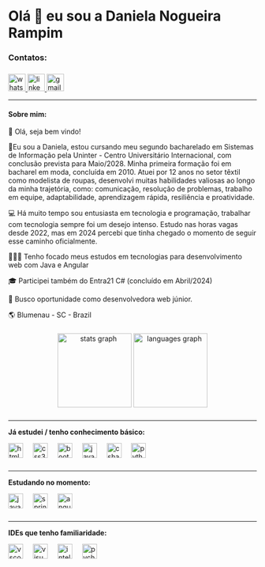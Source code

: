# Olá 👋 eu sou a Daniela Nogueira Rampim

###

### Contatos:

###

<div align="left">
    <a href="https://contate.me/daninogueira" target= "_blank">
        <img src="https://img.shields.io/static/v1?message=Whatsapp&logo=whatsapp&label=&color=25D366&logoColor=white&labelColor=&style=for-the-badge" height="35" alt="whatsapp logo"  />
    </a>
    <a href="https://www.linkedin.com/in/daniela-nogueira-rampim" target="_blank">
        <img src="https://img.shields.io/static/v1?message=LinkedIn&logo=linkedin&label=&color=0077B5&logoColor=white&labelColor=&style=for-the-badge" height="35" alt="linkedin logo"  />
    </a>
    <a href = "mailto:daninogueira.dev@gmail.com">
        <img src="https://img.shields.io/static/v1?message=Gmail&logo=gmail&label=&color=D14836&logoColor=white&labelColor=&style=for-the-badge" height="35" alt="gmail logo"  />
    </a>
</div>

---


#### Sobre mim:

👋 Olá, seja bem vindo! 

🧵Eu sou a Daniela, estou cursando meu segundo bacharelado em Sistemas de Informação pela Uninter - Centro Universitário Internacional, com conclusão prevista para Maio/2028. Minha primeira formação foi em bacharel em moda, concluída em 2010. Atuei por 12 anos no setor têxtil como modelista de roupas, desenvolvi muitas habilidades valiosas ao longo da minha trajetória, como: comunicação, resolução de problemas, trabalho em equipe, adaptabilidade, aprendizagem rápida, resiliência e proatividade. 

💻 Há muito tempo sou entusiasta em tecnologia e programação, trabalhar com tecnologia sempre foi um desejo intenso. Estudo nas horas vagas desde 2022, mas em 2024 percebi que tinha chegado o momento de seguir esse caminho oficialmente. 

👩🏻‍💻 Tenho focado meus estudos em tecnologias para desenvolvimento web com Java e Angular

🎓 Participei também do Entra21 C# (concluído em Abril/2024)

💼 Busco oportunidade como desenvolvedora web júnior.

🌎 Blumenau - SC - Brazil


###

<div align="center">
  <img src="https://github-readme-stats.vercel.app/api?username=nogueiraDani&hide_title=false&hide_rank=false&show_icons=true&include_all_commits=true&count_private=true&disable_animations=false&theme=dracula&locale=en&hide_border=false" height="150" alt="stats graph"  />
  <img src="https://github-readme-stats.vercel.app/api/top-langs?username=nogueiraDani&locale=en&hide_title=false&layout=compact&card_width=320&langs_count=5&theme=dracula&hide_border=false" height="150" alt="languages graph"  />
</div>

###

---
**Já estudei / tenho conhecimento básico:**

<div align="left">
  <img src="https://cdn.jsdelivr.net/gh/devicons/devicon/icons/html5/html5-original.svg" height="30" alt="html5 logo"  />
  <img width="12" />
  <img src="https://cdn.jsdelivr.net/gh/devicons/devicon/icons/css3/css3-original.svg" height="30" alt="css3 logo"  />
  <img width="12" />
  <img src="https://cdn.jsdelivr.net/gh/devicons/devicon/icons/bootstrap/bootstrap-original.svg" height="30" alt="bootstrap logo"  />
  <img width="12" />
  <img src="https://cdn.jsdelivr.net/gh/devicons/devicon/icons/javascript/javascript-original.svg" height="30" alt="javascript logo"  />
  <img width="12" />
  <img src="https://cdn.jsdelivr.net/gh/devicons/devicon/icons/csharp/csharp-original.svg" height="30" alt="csharp logo"  />
  <img width="12" />
  <img src="https://cdn.jsdelivr.net/gh/devicons/devicon/icons/python/python-original.svg" height="30" alt="python logo"  />
</div>

###
---
**Estudando no momento:**

<div align="left">
  <img src="https://cdn.jsdelivr.net/gh/devicons/devicon/icons/java/java-original.svg" height="30" alt="java logo"  />
  <img width="12" />
  <img src="https://cdn.jsdelivr.net/gh/devicons/devicon/icons/spring/spring-original.svg" height="30" alt="spring logo"  />
  <img width="12" />
  <img src="https://cdn.jsdelivr.net/gh/devicons/devicon/icons/angularjs/angularjs-original.svg" height="30" alt="angularjs logo"  />
</div>

###

---
**IDEs que tenho familiaridade:**

<div align="left">
  <img src="https://cdn.jsdelivr.net/gh/devicons/devicon/icons/vscode/vscode-original.svg" height="30" alt="vscode logo"  />
  <img width="12" />
  <img src="https://cdn.jsdelivr.net/gh/devicons/devicon/icons/visualstudio/visualstudio-plain.svg" height="30" alt="visualstudio logo"  />
  <img width="12" />
  <img src="https://cdn.jsdelivr.net/gh/devicons/devicon/icons/intellij/intellij-original.svg" height="30" alt="intellij logo"  />
  <img width="12" />
  <img src="https://cdn.jsdelivr.net/gh/devicons/devicon/icons/pycharm/pycharm-original.svg" height="30" alt="pycharm logo"  />
</div>

###
